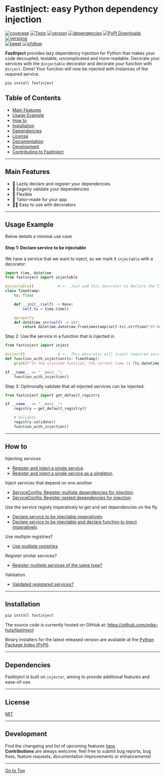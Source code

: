 # FastInject: easy Python dependency injection

[![coverage](https://img.shields.io/codecov/c/github/mike-huls/fastinject)](https://codecov.io/gh/mike-huls/fastinject)
[![Tests](https://github.com/mike-huls/fastinject/actions/workflows/tests.yml/badge.svg)](https://github.com/mike-huls/fastinject/actions/workflows/tests.yml)
[![version](https://img.shields.io/pypi/v/fastinject?color=%2334D058&label=pypi%20package)](https://pypi.org/project/fastinject)
[![dependencies](https://img.shields.io/librariesio/release/pypi/fastinject)](https://pypi.org/project/fastinject)
[![PyPI Downloads](https://img.shields.io/pypi/dm/fastinject.svg?label=PyPI%20downloads)](https://pypistats.org/packages/fastinject)
[![versions](https://img.shields.io/pypi/pyversions/fastinject.svg?color=%2334D058)](https://pypi.org/project/fastinject)
<br>
[![tweet](https://img.shields.io/twitter/url?style=social&url=https%3A%2F%2Fgithub.com%2Fmike-huls%2Ffastinject)](https://twitter.com/intent/tweet?text=Check%20this%20out:&url=https%3A%2F%2Fgithub.com%2Fmike-huls%2Ffastinject) 
[![xfollow](https://img.shields.io/twitter/follow/mike_huls)](https://twitter.com/intent/follow?screen_name=mike_huls)


**FastInject** provides lazy dependency injection for Python that makes your code decoupled, testable, uncomplicated and more readable.
Decorate your services with the `@injectable` decorator and decorate your function with `@inject`. Done! 
Your function will now be injected with instances of the required service.
```shell
pip install fastinject
```

## Table of Contents
- [Main Features](#main-features)
- [Usage Example](#Usage-example)
- [How to](#How-to)
- [Installation](#Installation)
- [Dependencies](#Dependencies)
- [License](#license)
- [Documentation](#documentation)
- [Development](#development)
- [Contributing to FastInject](#Development)
<hr>

## Main Features
- 🦥 Lazily declare and register your dependencies
- 🐇 Eagerly validate your dependencies
- 🤸 Flexible
- 🎩 Tailor-made for your app
- 👨‍🎨 Easy to use with decorators
<hr>

## Usage Example
Below details a minimal use case 

#### Step 1: Declare service to be injectable
We have a service that we want to inject, so we mark it `injectable` with a decorator:
```python
import time, datetime
from fastinject import injectable

@injectable()           # <-- Just add this decorator to declare the TimeStamp service to be injectable
class TimeStamp:
    ts: float

    def __init__(self) -> None:
        self.ts = time.time()

    @property
    def datetime_str(self) -> str:
        return datetime.datetime.fromtimestamp(self.ts).strftime("%Y-%m-%d %H:%M:%S")
```

Step 2: Use the service in a function that is injected in
```python
from fastinject import inject

@inject()               # <-- This decorator will inject required services in this function
def function_with_injection(ts: TimeStamp):
    print(f"In the injected function, the current time is {ts.datetime_str}.")

if __name__ == "__main__":
    function_with_injection()
```

Step 3: Optinonally validate that all injected services can be injected:
```python
from fastinject import get_default_registry

if __name__ == "__main__":
    registry = get_default_registry()

    # Validate
    registry.validate()
    function_with_injection()

```
<hr>

## How to
Injecting services
- [Register and inject a single service](demo/demo1_inject_single_service.py).
- [Register and inject a single service as a singleton](demo/demo2_inject_single_service_singleton.py).

Inject services that depend on one another
- [ServiceConfig: Register multiple dependencies for injection](demo/demo3_inject_service_config.py).
- [ServiceConfig: Register nested dependencies for injection](demo/demo4_inject_service_config_nested_dependencies.py).

Use the service registy imperatively to get and set dependencies on the fly
- [Declare service to be injectable imperatively](demo/demo5_add_and_get_services_from_registry.py).
- [Declare service to be injectable and declare function to inject imperatively](demo/demo6_add_and_get_service_config_imperatively.py).

Use multiple registries?
- [Use multiple registries](demo/demo7_multiple_registries.py)

Register similar services?
- [Register multiple services of the same type?](demo/demo8_register_multiple_instances_of_the_same_type.py)

Validation
- [Validated registered services?](demo/demo9_eagerly_validate.py)

<hr>


## Installation
```sh
pip install fastinject
```
The source code is currently hosted on GitHub at:
https://github.com/mike-huls/fastinject

Binary installers for the latest released version are available at the [Python
Package Index (PyPI)](https://pypi.org/project/fastinject).

<hr>

## Dependencies
FastInject is built on `injector`, aiming to provide additional features and ease-of-use.

<hr>

## License
[MIT](LICENSE.txt)

<hr>

## Development
Find the changelog and list of upcoming features [here](CHANGELOG.md).
<br>
**Contributions** are always welcome; feel free to submit bug reports, bug fixes, feature requests, documentation improvements or enhancements!

<hr>

[Go to Top](#table-of-contents)
